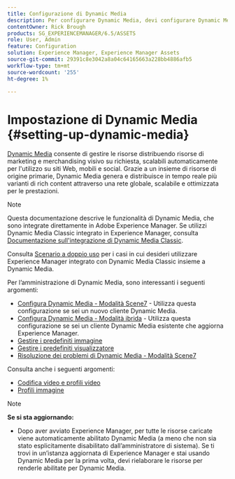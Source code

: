 ```yaml
---
title: Configurazione di Dynamic Media
description: Per configurare Dynamic Media, devi configurare Dynamic Media e gestire i predefiniti per immagini e visualizzatori.
contentOwner: Rick Brough
products: SG_EXPERIENCEMANAGER/6.5/ASSETS
role: User, Admin
feature: Configuration
solution: Experience Manager, Experience Manager Assets
source-git-commit: 29391c8e3042a8a04c64165663a228bb4886afb5
workflow-type: tm+mt
source-wordcount: '255'
ht-degree: 1%

---
```


# Impostazione di Dynamic Media {#setting-up-dynamic-media}

[Dynamic Media](https://business.adobe.com/products/experience-manager/assets/dynamic-media.html) consente di gestire le risorse distribuendo risorse di marketing e merchandising visivo su richiesta, scalabili automaticamente per l&#39;utilizzo su siti Web, mobili e social. Grazie a un insieme di risorse di origine primarie, Dynamic Media genera e distribuisce in tempo reale più varianti di rich content attraverso una rete globale, scalabile e ottimizzata per le prestazioni.

>[!NOTE]
>
>Questa documentazione descrive le funzionalità di Dynamic Media, che sono integrate direttamente in Adobe Experience Manager. Se utilizzi Dynamic Media Classic integrato in Experience Manager, consulta [Documentazione sull&#39;integrazione di Dynamic Media Classic](/help/sites-administering/scene7.md).
>
>Consulta [Scenario a doppio uso](/help/sites-administering/scene7.md#dual-use-scenario) per i casi in cui desideri utilizzare Experience Manager integrato con Dynamic Media Classic insieme a Dynamic Media.

Per l’amministrazione di Dynamic Media, sono interessanti i seguenti argomenti:

* [Configura Dynamic Media - Modalità Scene7](config-dms7.md) - Utilizza questa configurazione se sei un nuovo cliente Dynamic Media.
* [Configura Dynamic Media - Modalità ibrida](config-dynamic.md) - Utilizza questa configurazione se sei un cliente Dynamic Media esistente che aggiorna Experience Manager.
* [Gestire i predefiniti immagine](managing-image-presets.md)
* [Gestire i predefiniti visualizzatore](managing-viewer-presets.md)
* [Risoluzione dei problemi di Dynamic Media - Modalità Scene7](troubleshoot-dms7.md)

Consulta anche i seguenti argomenti:

* [Codifica video e profili video](video-profiles.md)
* [Profili immagine](image-profiles.md)

>[!NOTE]
>
>**Se si sta aggiornando:**
>
>* Dopo aver avviato Experience Manager, per tutte le risorse caricate viene automaticamente abilitato Dynamic Media (a meno che non sia stato esplicitamente disabilitato dall’amministratore di sistema). Se ti trovi in un’istanza aggiornata di Experience Manager e stai usando Dynamic Media per la prima volta, devi rielaborare le risorse per renderle abilitate per Dynamic Media.


